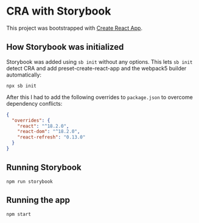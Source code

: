 # CRA with Storybook

This project was bootstrapped with
[Create React App](https://github.com/facebook/create-react-app).

## How Storybook was initialized

Storybook was added using `sb init` without any options. This lets `sb init`
detect CRA and add preset-create-react-app and the webpack5 builder
automatically:

```shell
npx sb init
```

After this I had to add the following overrides to `package.json` to overcome
dependency conflicts:

```json
{
  "overrides": {
    "react": "^18.2.0",
    "react-dom": "^18.2.0",
    "react-refresh": "0.13.0"
  }
}
```

## Running Storybook

```shell
npm run storybook
```

## Running the app

```shell
npm start
```
